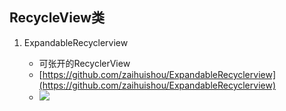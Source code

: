 ## RecycleView类

1. ExpandableRecyclerview
	
	* 可张开的RecyclerView
	* [https://github.com/zaihuishou/ExpandableRecyclerview](https://github.com/zaihuishou/ExpandableRecyclerview)
	* ![](https://github.com/zaihuishou/ExpandableRecyclerview/raw/master/sample-screen.gif)